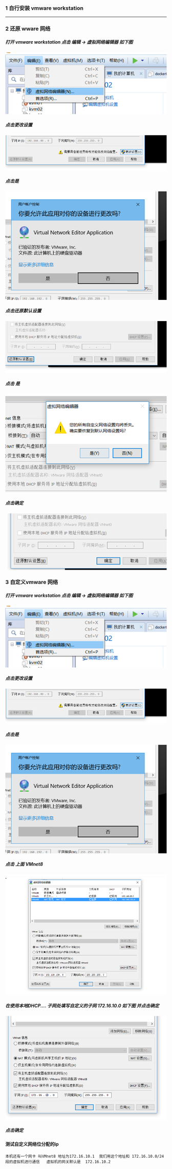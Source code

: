 ### 1 自行安装 vmware workstation

-----------------

### 2 还原 wware 网络 

##### 打开 vmware workstation 点击 编辑 -> 虚拟网络编辑器 如下图

![kvm1](../images/kvm1.png)


##### 点击更改设置
![kvm1](../images/kvm2.png)


##### 点击是
![kvm1](../images/kvm3.png)




##### 点击还原默认设置
![kvm1](../images/kvm4.png)

##### 点击 是
![kvm1](../images/kvm5.png)

##### 点击确定
![kvm1](../images/kvm6.png)

### 3 自定义vmware 网络

##### 打开 vmware workstation 点击 编辑 -> 虚拟网络编辑器 如下图

![kvm1](../images/kvm1.png)


##### 点击更改设置
![kvm1](../images/kvm2.png)


##### 点击是
![kvm1](../images/kvm3.png)




##### 点击 上面  VMnet8

![kvm1](../images/kvm7.png)

##### 在使用本地DHCP.... 子网处填写自定义的子网 172.16.10.0 如下图 并点击确定
![kvm1](../images/kvm8.png)

##### 点击确定

#### 测试自定义网络位分配的ip 

```
本机还有一个网卡 叫VMnet8 地址为172.16.10.1  我们用这个地址和 172.16.10.0/24 段的虚拟机进行通信   虚拟机的网关默认是  172.16.10.2
```



